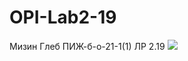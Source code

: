# OPI-Lab2-19
Мизин Глеб ПИЖ-б-о-21-1(1) ЛР 2.19
![](https://cdnn1.ukraina.ru/img/07e6/0c/02/1041436899_0:206:2905:1840_1920x0_80_0_0_c7022893b761781d76fe592010d14bd2.jpg)
